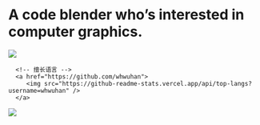 # A code blender who’s interested in computer graphics.

<!--
**whwuhan/whwuhan** is a ✨ _special_ ✨ repository because its `README.md` (this file) appears on your GitHub profile.

Here are some ideas to get you started:

- 🔭 I’m currently working on ...
- 🌱 I’m currently learning ...
- 👯 I’m looking to collaborate on ...
- 🤔 I’m looking for help with ...
- 💬 Ask me about ...
- 📫 How to reach me: ...
- 😄 Pronouns: ...
- ⚡ Fun fact: ...
-->
<div>
   <div>
      <!-- github统计 -->
      <a href="https://github.com/whwuhan">
         <img src="https://github-readme-stats.vercel.app/api?username=whwuhan&theme=tokyonight&show_icons=true&count_private=true" />
      </a>
      
      <!-- 擅长语言 -->
      <a href="https://github.com/whwuhan">
         <img src="https://github-readme-stats.vercel.app/api/top-langs?username=whwuhan" />
      </a>
   </div>

   <div>
      <!-- 额外的pins -->
      <a href="https://github.com/whwuhan">
         <img src="https://github-readme-stats.vercel.app/api/top-langs?username=whwuhan&layout=compact" />
      </a>
   </div>
</div>








